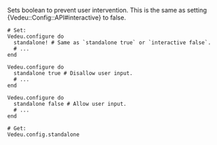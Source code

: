 Sets boolean to prevent user intervention. This is the same as setting
{Vedeu::Config::API#interactive} to false.

    # Set:
    Vedeu.configure do
      standalone! # Same as `standalone true` or `interactive false`.
      # ...
    end

    Vedeu.configure do
      standalone true # Disallow user input.
      # ...
    end

    Vedeu.configure do
      standalone false # Allow user input.
      # ...
    end

    # Get:
    Vedeu.config.standalone
